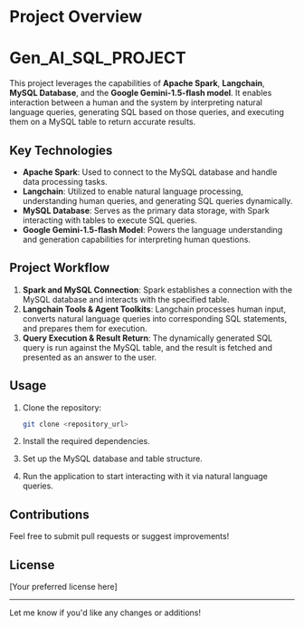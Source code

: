 

# Project Overview 
# Gen_AI_SQL_PROJECT


This project leverages the capabilities of **Apache Spark**, **Langchain**, **MySQL Database**, and the **Google Gemini-1.5-flash model**. It enables interaction between a human and the system by interpreting natural language queries, generating SQL based on those queries, and executing them on a MySQL table to return accurate results.

## Key Technologies

- **Apache Spark**: Used to connect to the MySQL database and handle data processing tasks.
- **Langchain**: Utilized to enable natural language processing, understanding human queries, and generating SQL queries dynamically.
- **MySQL Database**: Serves as the primary data storage, with Spark interacting with tables to execute SQL queries.
- **Google Gemini-1.5-flash Model**: Powers the language understanding and generation capabilities for interpreting human questions.

## Project Workflow

1. **Spark and MySQL Connection**: Spark establishes a connection with the MySQL database and interacts with the specified table.
2. **Langchain Tools & Agent Toolkits**: Langchain processes human input, converts natural language queries into corresponding SQL statements, and prepares them for execution.
3. **Query Execution & Result Return**: The dynamically generated SQL query is run against the MySQL table, and the result is fetched and presented as an answer to the user.

## Usage

1. Clone the repository:
    ```bash
    git clone <repository_url>
    ```

2. Install the required dependencies.

3. Set up the MySQL database and table structure.

4. Run the application to start interacting with it via natural language queries.

## Contributions

Feel free to submit pull requests or suggest improvements!

## License

[Your preferred license here]

---

Let me know if you'd like any changes or additions!
